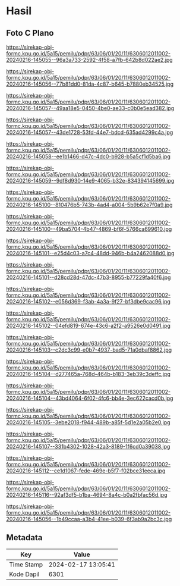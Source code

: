 # Hasil

## Foto C Plano

https://sirekap-obj-formc.kpu.go.id/5a15/pemilu/pdpr/63/06/01/20/11/6306012011002-20240216-145055--96a3a733-2592-4f58-a7fb-642b8d022ae2.jpg

https://sirekap-obj-formc.kpu.go.id/5a15/pemilu/pdpr/63/06/01/20/11/6306012011002-20240216-145056--77b81dd0-81da-4c87-b645-b7880eb34525.jpg

https://sirekap-obj-formc.kpu.go.id/5a15/pemilu/pdpr/63/06/01/20/11/6306012011002-20240216-145057--49aa18e5-0450-4be0-ae33-c0b0e5ead382.jpg

https://sirekap-obj-formc.kpu.go.id/5a15/pemilu/pdpr/63/06/01/20/11/6306012011002-20240216-145057--43de1728-53fd-44e7-bdcd-635ad4299c4a.jpg

https://sirekap-obj-formc.kpu.go.id/5a15/pemilu/pdpr/63/06/01/20/11/6306012011002-20240216-145058--ee1b1466-d47c-4dc0-b928-b5a5cf1d5ba6.jpg

https://sirekap-obj-formc.kpu.go.id/5a15/pemilu/pdpr/63/06/01/20/11/6306012011002-20240216-145059--9df8d930-14e9-4065-b32e-834394145699.jpg

https://sirekap-obj-formc.kpu.go.id/5a15/pemilu/pdpr/63/06/01/20/11/6306012011002-20240216-145100--810476b5-743b-4ad4-a004-5b9b62e7f0a9.jpg

https://sirekap-obj-formc.kpu.go.id/5a15/pemilu/pdpr/63/06/01/20/11/6306012011002-20240216-145100--49ba5704-4b47-4869-bf6f-5766ca699610.jpg

https://sirekap-obj-formc.kpu.go.id/5a15/pemilu/pdpr/63/06/01/20/11/6306012011002-20240216-145101--e25d4c03-a7c4-48dd-946b-b4a2462088d0.jpg

https://sirekap-obj-formc.kpu.go.id/5a15/pemilu/pdpr/63/06/01/20/11/6306012011002-20240216-145101--d28cd28d-47dc-47b3-8955-b77229fa40f6.jpg

https://sirekap-obj-formc.kpu.go.id/5a15/pemilu/pdpr/63/06/01/20/11/6306012011002-20240216-145102--e056d369-f3ab-4a3a-9f27-bf3dbe9cac96.jpg

https://sirekap-obj-formc.kpu.go.id/5a15/pemilu/pdpr/63/06/01/20/11/6306012011002-20240216-145102--04efd819-674e-43c6-a2f2-a9526e0d0491.jpg

https://sirekap-obj-formc.kpu.go.id/5a15/pemilu/pdpr/63/06/01/20/11/6306012011002-20240216-145103--c2dc3c99-e0b7-4937-bad5-71a0dbaf8862.jpg

https://sirekap-obj-formc.kpu.go.id/5a15/pemilu/pdpr/63/06/01/20/11/6306012011002-20240216-145104--d277465a-768d-464b-b183-3eb39c3deffc.jpg

https://sirekap-obj-formc.kpu.go.id/5a15/pemilu/pdpr/63/06/01/20/11/6306012011002-20240216-145104--43bd4064-6f02-4fc6-bb4e-3ec622cacd0b.jpg

https://sirekap-obj-formc.kpu.go.id/5a15/pemilu/pdpr/63/06/01/20/11/6306012011002-20240216-145105--3ebe2018-f944-489b-a85f-5d1e2a05b2e0.jpg

https://sirekap-obj-formc.kpu.go.id/5a15/pemilu/pdpr/63/06/01/20/11/6306012011002-20240216-145107--331b4302-1028-42a3-8189-1f6cd0a39038.jpg

https://sirekap-obj-formc.kpu.go.id/5a15/pemilu/pdpr/63/06/01/20/11/6306012011002-20240216-145112--ce1d1067-fede-469e-b5f7-f02bce31eeca.jpg

https://sirekap-obj-formc.kpu.go.id/5a15/pemilu/pdpr/63/06/01/20/11/6306012011002-20240216-145116--92af3df5-b1ba-4694-8a4c-b0a2fbfac56d.jpg

https://sirekap-obj-formc.kpu.go.id/5a15/pemilu/pdpr/63/06/01/20/11/6306012011002-20240216-145056--1b49ccaa-a3b4-41ee-b039-6f3ab9a2bc3c.jpg


## Metadata

| Key        | Value               |
| ---------- | ------------------- |
| Time Stamp | 2024-02-17 13:05:41 |
| Kode Dapil | 6301                |



